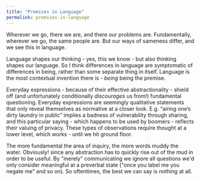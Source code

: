 ```yaml
---
title: "Premises in Language"
permalink: premises-in-language
---
```


Wherever we go, there we are, and there our problems are. Fundamentally, wherever we go, the same people are. But our ways of sameness differ, and we see this in language.

Language shapes our thinking - yes, this we know - but also thinking shapes our language. So I think differences in language are symptomatic of differences in being, rather than some separate thing in itself.  Language is the most contextual invention there is - *being* being the premise.

Everyday expressions - because of their effective abstractionality - shield off (and unfortunately conditionally *discourages* us from!) fundamental questioning. Everyday expressions are seemingly qualitative statements that only reveal themselves as normative at a closer look. E.g. “airing one’s dirty laundry in public” implies a badness of vulnerability through sharing, and this particular saying - which happens to be used by boomers - reflects their valuing of privacy. These types of observations require thought at a lower level, which works - until we hit ground floor.

The more fundamental the area of inquiry, the more words muddy the water. Obviously! since any abstraction has to quickly rise out of the mud in order to be useful. By "merely" communicating we ignore all questions we'd only consider meaningful at a preverbal state ("once you label me you negate me" and so on). So oftentimes, the best we can say is nothing at all.

